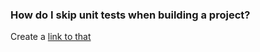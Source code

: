 <a id="HowDoISkipUnitTests"></a>

### How do I skip unit tests when building a project?

Create a [link to that](#HowDoISkipUnitTests)

